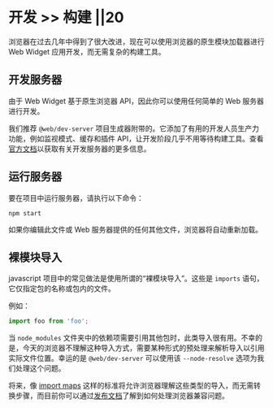 # 开发 >> 构建 ||20

浏览器在过去几年中得到了很大改进，现在可以使用浏览器的原生模块加载器进行 Web Widget 应用开发，而无需复杂的构建工具。

## 开发服务器

由于 Web Widget 基于原生浏览器 API，因此你可以使用任何简单的 Web 服务器进行开发。

我们推荐 `@web/dev-server` 项目生成器附带的。它添加了有用的开发人员生产力功能，例如监视模式、缓存和插件 API，让开发阶段几乎不用等待构建工具。查看[官方文档](https://modern-web.dev/docs/dev-server/overview/)以获取有关开发服务器的更多信息。

## 运行服务器

要在项目中运行服务器，请执行以下命令：

```
npm start
```

如果你编辑此文件或 Web 服务器提供的任何其他文件，浏览器将自动重新加载。

## 裸模块导入

javascript 项目中的常见做法是使用所谓的“裸模块导入”。这些是 `imports` 语句，它仅指定包的名称或包内的文件。

例如：

```js
import foo from 'foo';
```

当 `node_modules` 文件夹中的依赖项需要引用其他包时，此类导入很有用。不幸的是，今天的浏览器不理解这种导入方式，需要某种形式的预处理来解析导入以引用实际文件位置。幸运的是 `@web/dev-server` 可以使用该 `--node-resolve` 选项为我们处理这个问题。

将来，像 [import maps](https://github.com/WICG/import-maps) 这样的标准将允许浏览器理解这些类型的导入，而无需转换步骤，而目前你可以通过[发布文档](./publishing.md)了解到如何处理浏览器兼容问题。